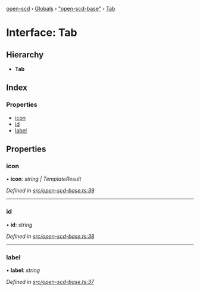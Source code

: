 [open-scd](../README.md) › [Globals](../globals.md) › ["open-scd-base"](../modules/_open_scd_base_.md) › [Tab](_open_scd_base_.tab.md)

# Interface: Tab

## Hierarchy

* **Tab**

## Index

### Properties

* [icon](_open_scd_base_.tab.md#icon)
* [id](_open_scd_base_.tab.md#id)
* [label](_open_scd_base_.tab.md#label)

## Properties

###  icon

• **icon**: *string | TemplateResult*

*Defined in [src/open-scd-base.ts:39](https://github.com/openscd/open-scd/blob/0307dca/src/open-scd-base.ts#L39)*

___

###  id

• **id**: *string*

*Defined in [src/open-scd-base.ts:38](https://github.com/openscd/open-scd/blob/0307dca/src/open-scd-base.ts#L38)*

___

###  label

• **label**: *string*

*Defined in [src/open-scd-base.ts:37](https://github.com/openscd/open-scd/blob/0307dca/src/open-scd-base.ts#L37)*
